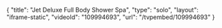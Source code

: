 {
    "title": "Jet Deluxe Full Body Shower Spa",
    "type": "solo",
    "layout": "iframe-static",
    "videoId": "109994693",
    "url": "\/tvpembed\/109994693"
}